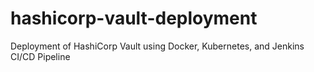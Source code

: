 # hashicorp-vault-deployment
Deployment of HashiCorp Vault using Docker, Kubernetes, and Jenkins CI/CD Pipeline
